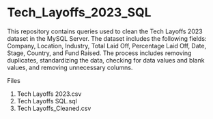 # Tech_Layoffs_2023_SQL

This repository contains queries used to clean the Tech Layoffs 2023 dataset in the MySQL Server. The dataset includes the following fields: Company, Location, Industry, Total Laid Off, Percentage Laid Off, Date, Stage, Country, and Fund Raised. The process includes removing duplicates, standardizing the data, checking for data values and blank values, and removing unnecessary columns.

Files
1. Tech Layoffs 2023.csv
2. Tech Layoffs SQL.sql
3. Tech Layoffs_Cleaned.csv
